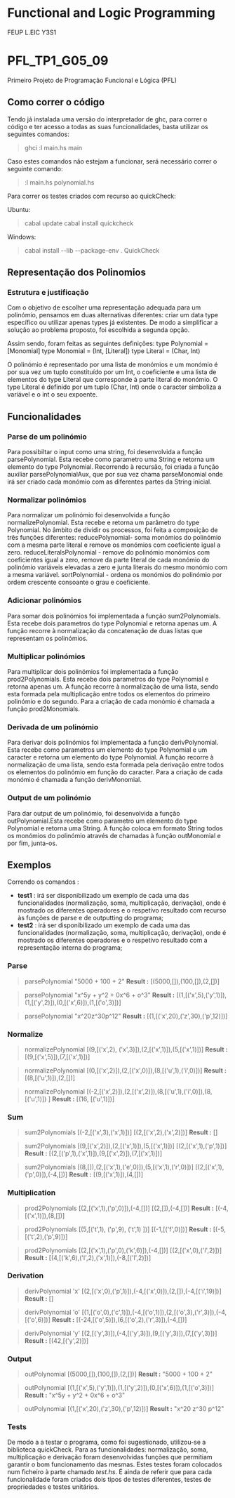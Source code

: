 # Functional and Logic Programming
FEUP L.EIC Y3S1

# PFL_TP1_G05_09
Primeiro Projeto de Programação Funcional e Lógica (PFL) 


## Como correr o código

Tendo já instalada uma versão do interpretador de ghc, para correr o código e ter acesso a todas as suas funcionalidades, basta utilizar os seguintes comandos:

> ghci
> :l main.hs 
> main

Caso estes comandos não estejam a funcionar, será necessário correr o seguinte comando:

> :l main.hs polynomial.hs

Para correr os testes criados com recurso ao quickCheck:

Ubuntu:
> cabal update 
> cabal install quickcheck

Windows:
>cabal install --lib --package-env . QuickCheck


## Representação dos Polinomios

### Estrutura e justificação

Com o objetivo de escolher uma representação adequada para um polinómio, pensamos em duas alternativas diferentes: criar um data type específico ou utilizar apenas types já existentes. De modo a simplificar a solução ao problema proposto, foi escolhida a segunda opção.

Assim sendo, foram feitas as seguintes definições:
type Polynomial = [Monomial]
type Monomial = (Int, [Literal])
type Literal = (Char, Int)


O polinómio é representado por uma lista de monómios e um monómio é por sua vez um tuplo constituído por um Int, o coeficiente e uma lista de elementos do type Literal que corresponde à parte literal do monómio. O type Literal é definido por um tuplo (Char, Int) onde o caracter simboliza a variável e o int o seu expoente.


## Funcionalidades

### Parse de um polinómio

Para possibiltar o input como uma string, foi desenvolvida a função parsePolynomial. Esta recebe como parametro uma String e retorna um elemento do type Polynomial. Recorrendo à recursão, foi criada a função auxiliar parsePolynomialAux, que por sua vez chama parseMonomial onde irá ser criado cada monómio com as diferentes partes da String inicial. 


### Normalizar polinómios

Para normalizar um polinómio foi desenvolvida a função normalizePolynomial. Esta recebe e retorna um parâmetro do type Polynomial. 
No âmbito de dividir os processos, foi feita a composição de três funções diferentes:
reducePolynomial- soma monómios do polinómio com a mesma parte literal e remove os monómios com coeficiente igual a zero. 
reduceLiteralsPolynomial - remove do polinómio monómios com coeficientes igual a zero,
remove da parte literal de cada monómio do polinómio variáveis elevadas a zero e junta literais do mesmo monómio com a mesma variável.
sortPolynomial - ordena os monómios do polinómio por ordem crescente consoante o grau e coeficiente.

### Adicionar polinómios

Para somar dois polinómios foi implementada a função sum2Polynomials. Esta recebe dois parametros do type Polynomial e retorna apenas um. A função recorre à normalização da concatenação de duas listas que representam os polinómios.


### Multiplicar polinómios

Para multiplicar dois polinómios foi implementada a função prod2Polynomials. Esta recebe dois parametros do type Polynomial e retorna apenas um. A função recorre à normalização de uma lista, sendo esta formada pela multiplicação entre todos os elementos do primeiro polinómio e do segundo. Para a criação de cada monómio é chamada a função prod2Monomials.

### Derivada de um polinómio

Para derivar dois polinómios foi implementada a função derivPolynomial. Esta recebe como parametros um elemento do type Polynomial e um caracter e retorna um elemento do type Polynomial. A função recorre à normalização de uma lista, sendo esta formada pela derivação entre todos os elementos do polinómio em função do caracter. Para a criação de cada monómio é chamada a função derivMonomial.

### Output de um polinómio

Para dar output de um polinómio, foi desenvolvida a função outPolynomial.Esta recebe como parametro um elemento do type Polynomial e retorna uma String.
A função coloca em formato String todos os monómios do polinómio através de chamadas à função outMonomial e por fim, junta-os.

## Exemplos

Correndo os comandos : 

* **test1** : irá ser disponibilizado um exemplo de cada uma das funcionalidades (normalização, soma, multiplicação, derivação), onde é mostrado os diferentes operadores e o respetivo resultado com recurso às funções de parse e de outputting do programa;
* **test2** : irá ser disponibilizado um exemplo de cada uma das funcionalidades (normalização, soma, multiplicação, derivação), onde é  mostrado os diferentes operadores e o respetivo resultado com a representação interna do programa;


### **Parse**
>parsePolynomial "5000 + 100 + 2" 
>**Result :** [(5000,[]),(100,[]),(2,[])]

>parsePolynomial "x^5y + y^2 + 0x^6 + o^3"
>**Result :**  [(1,[('x',5),('y',1)]),(1,[('y',2)]),(0,[('x',6)]),(1,[('o',3)])]

>parsePolynomial "x^20z^30p^12" 
>**Result :** [(1,[('x',20),('z',30),('p',12)])]

### **Normalize**

> normalizePolynomial [(9,[('x',2), ('x',3)]),(2,[('x',1)]),(5,[('x',1)])] 
> **Result :** [(9,[('x',5)]),(7,[('x',1)])]

> normalizePolynomial [(0,[('x',2)]),(2,[('x',0)]),(8,[('u',1),('i',0)])] 
> **Result :** [(8,[('u',1)]),(2,[])]

> normalizePolynomial [(-2,[('x',2)]),(2,[('x',2)]),(8,[('u',1),('i',0)]),(8,[('u',1)]) ]
> **Result :** [(16, [('u',1)])]


### **Sum**
> sum2Polynomials [(-2,[('x',3),('x',1)])] [(2,[('x',2),('x',2)])]
>**Result :** []

> sum2Polynomials [(9,[('x',2)]),(2,[('x',1)]),(5,[('x',1)])] [(2,[('x',1),('p',1)])]
>**Result :**  [(2,[('p',1),('x',1)]),(9,[('x',2)]),(7,[('x',1)])]

> sum2Polynomials [(8,[]),(2,[('x',1),('e',0)]),(5,[('x',1),('r',0)])] [(2,[('x',1),('p',0)]),(-4,[])] 
> **Result :** [(9,[('x',1)]),(4,[])]


### **Multiplication**
> prod2Polynomials [(2,[('x',1),('p',0)]),(-4,[])] [(2,[]),(-4,[])] 
> **Result :** [(-4,[('x',1)]),(8,[])]

> prod2Polynomials [(5,[('t',1), ('p',9), ('t',1) ])] [(-1,[('f',0)])] 
>**Result :** [(-5,[('t',2),('p',9)])]

> prod2Polynomials [(2,[('x',1),('p',0),('k',6)]),(-4,[])] [(2,[('x',0),('l',2)])]
> **Result :**  [(4,[('k',6),('l',2),('x',1)]),(-8,[('l',2)])]

### **Derivation**
> derivPolynomial 'x' [(2,[('x',0),('p',1)]),(-4,[('x',0)]),(2,[]),(-4,[('i',19)])] 
>**Result :** []

> derivPolynomial 'o' [(1,[('o',0),('c',1)]),(-4,[('o',1)]),(2,[('o',3),('r',3)]),(-4,[('o',6)])] 
>**Result :** [(-24,[('o',5)]),(6,[('o',2),('r',3)]),(-4,[])]

> derivPolynomial 'y' [(2,[('y',3)]),(-4,[('y',3)]),(9,[('y',3)]),(7,[('y',3)])]
> **Result :** [(42,[('y',2)])]

### **Output**
>outPolynomial [(5000,[]),(100,[]),(2,[])] 
>**Result :** "5000 + 100 + 2"

>outPolynomial [(1,[('x',5),('y',1)]),(1,[('y',2)]),(0,[('x',6)]),(1,[('o',3)])] 
>**Result :** "x^5y + y^2 + 0x^6 + o^3"

>outPolynomial [(1,[('x',20),('z',30),('p',12)])] 
>**Result :** "x^20 z^30 p^12" 

### **Tests**

De modo a a testar o programa, como foi sugestionado, utilizou-se a biblioteca quickCheck. Para as funcionalidades: normalização, soma, multiplicação e derivação foram desenvolvidas funções que permitiam garantir o bom funcionamento das mesmas. Estes testes foram colocados num ficheiro à parte chamado *test.hs*. É ainda de referir que para cada funcionalidade foram criados dois tipos de testes diferentes, testes de propriedades e testes unitários. 
